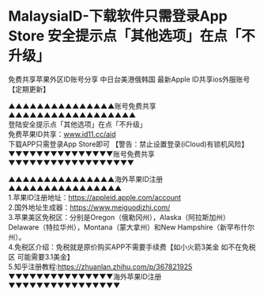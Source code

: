 # MalaysiaID-下载软件只需登录App Store 安全提示点「其他选项」在点「不升级」<br>
免费共享苹果外区ID账号分享 中日台美港俄韩国 最新Apple ID共享ios外服账号 【定期更新】<br>

▲▲▲▲▲▲▲▲▲▲▲▲▲▲▲账号免费共享▲▲▲▲▲▲▲▲▲▲▲▲▲▲▲▲▲▲<br>
登陆安全提示点「其他选项」在点「不升级」<br>
免费苹果ID共享：www.id11.cc/aid<br>
下载APP只需登录App Store即可 【警告：禁止设置登录(iCloud)有锁机风险】<br>
▼▼▼▼▼▼▼▼▼▼▼▼▼▼▼账号免费共享▼▼▼▼▼▼▼▼▼▼▼▼▼▼▼▼▼▼<br>


▲▲▲▲▲▲▲▲▲▲▲▲▲▲▲海外苹果ID注册▲▲▲▲▲▲▲▲▲▲▲▲▲▲▲▲<br>
1.苹果ID注册地址：https://appleid.apple.com/account<br>
2.国外地址生成器：https://www.meiguodizhi.com/<br>
3.苹果美区免税区：分别是Oregon（俄勒冈州），Alaska（阿拉斯加州）Delaware（特拉华州），Montana（蒙大拿州）和New Hampshire（新罕布什尔州）。<br>
4.免税区介绍：免税就是原价购买APP不需要手续费【如小火箭3美金 如不在免税区 可能需要3.1美金】<br>
5.知乎注册教程:https://zhuanlan.zhihu.com/p/367821925<br>
▼▼▼▼▼▼▼▼▼▼▼▼▼▼▼海外苹果ID注册▼▼▼▼▼▼▼▼▼▼▼▼▼▼▼▼<br>
